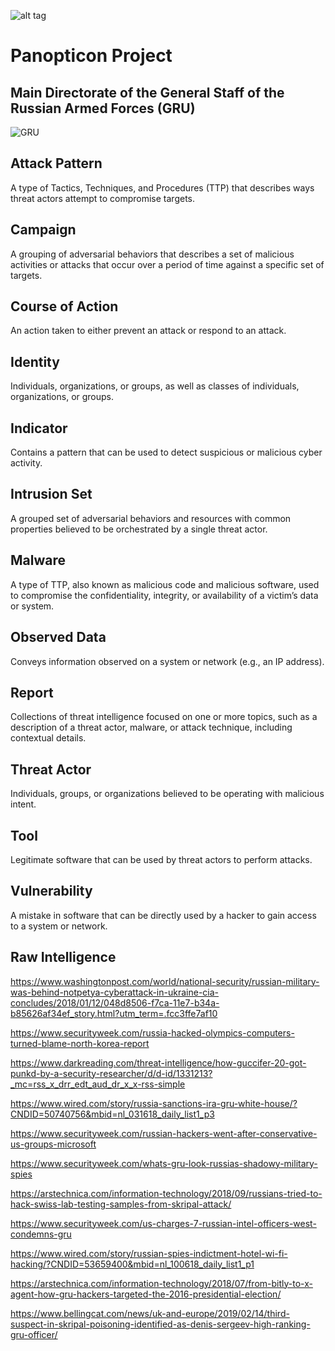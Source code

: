 ![alt tag](https://user-images.githubusercontent.com/24201238/29351849-9c3087b4-82b8-11e7-8fed-350e3b8b4945.png)

# Panopticon Project

## Main Directorate of the General Staff of the Russian Armed Forces (GRU)

![GRU](https://upload.wikimedia.org/wikipedia/commons/thumb/b/b8/Emblem_of_the_GRU.svg/220px-Emblem_of_the_GRU.svg.png)

## Attack Pattern
A type of Tactics, Techniques, and Procedures (TTP) that describes ways threat actors attempt to compromise targets.

## Campaign 
A grouping of adversarial behaviors that describes a set of malicious activities or attacks that occur over a period of time against a specific set of targets.

## Course of Action 
An action taken to either prevent an attack or respond to an attack.

## Identity
Individuals, organizations, or groups, as well as classes of individuals, organizations, or groups.

## Indicator
Contains a pattern that can be used to detect suspicious or malicious cyber activity.

## Intrusion Set
A grouped set of adversarial behaviors and resources with common properties believed to be orchestrated by a single threat actor.

## Malware
A type of TTP, also known as malicious code and malicious software, used to compromise the confidentiality, integrity, or availability of a victim’s data or system.

## Observed Data
Conveys information observed on a system or network (e.g., an IP address).

## Report 
Collections of threat intelligence focused on one or more topics, such as a description of a threat actor, malware, or attack technique, including contextual details.

## Threat Actor 
Individuals, groups, or organizations believed to be operating with malicious intent.

## Tool
Legitimate software that can be used by threat actors to perform attacks.

## Vulnerability
A mistake in software that can be directly used by a hacker to gain access to a system or network.

## Raw Intelligence
https://www.washingtonpost.com/world/national-security/russian-military-was-behind-notpetya-cyberattack-in-ukraine-cia-concludes/2018/01/12/048d8506-f7ca-11e7-b34a-b85626af34ef_story.html?utm_term=.fcc3ffe7af10

https://www.securityweek.com/russia-hacked-olympics-computers-turned-blame-north-korea-report

https://www.darkreading.com/threat-intelligence/how-guccifer-20-got-punkd-by-a-security-researcher/d/d-id/1331213?_mc=rss_x_drr_edt_aud_dr_x_x-rss-simple

https://www.wired.com/story/russia-sanctions-ira-gru-white-house/?CNDID=50740756&mbid=nl_031618_daily_list1_p3

https://www.securityweek.com/russian-hackers-went-after-conservative-us-groups-microsoft

https://www.securityweek.com/whats-gru-look-russias-shadowy-military-spies

https://arstechnica.com/information-technology/2018/09/russians-tried-to-hack-swiss-lab-testing-samples-from-skripal-attack/

https://www.securityweek.com/us-charges-7-russian-intel-officers-west-condemns-gru

https://www.wired.com/story/russian-spies-indictment-hotel-wi-fi-hacking/?CNDID=53659400&mbid=nl_100618_daily_list1_p1

https://arstechnica.com/information-technology/2018/07/from-bitly-to-x-agent-how-gru-hackers-targeted-the-2016-presidential-election/

https://www.bellingcat.com/news/uk-and-europe/2019/02/14/third-suspect-in-skripal-poisoning-identified-as-denis-sergeev-high-ranking-gru-officer/
